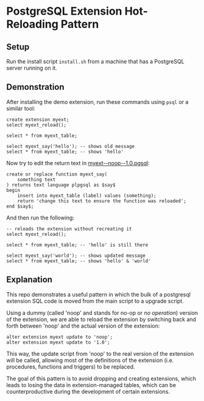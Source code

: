 # PostgreSQL Extension Hot-Reloading Pattern

## Setup

Run the install script `install.sh` from a machine that has a PostgreSQL server running on it.

## Demonstration

After installing the demo extension, run these commands using `psql` or a similar tool:

```PLpgSQL
create extension myext;
select myext_reload();

select * from myext_table;

select myext_say('hello'); -- shows old message
select * from myext_table; -- shows 'hello'
```

Now try to edit the return text in [myext--noop--1.0.pgsql](./myext--noop--1.0.pgsql):

```PLpgSQL
create or replace function myext_say(
    something text
) returns text language plpgsql as $say$
begin 
    insert into myext_table (label) values (something);
    return 'change this text to ensure the function was reloaded';
end $say$;
```

And then run the following:

```PLpgSQL
-- reloads the extension without recreating it
select myext_reload();

select * from myext_table; -- 'hello' is still there

select myext_say('world'); -- shows updated message
select * from myext_table; -- shows 'hello' & 'world'
```

## Explanation

This repo demonstrates a useful pattern in which the bulk of a postgresql extension SQL code is moved from the main script to a upgrade script.

Using a dummy (called 'noop' and stands for no-op or _no operation_) version of the extension, we are able to reload the extension by switching back and forth between 'noop' and the actual version of the extension:

```PLpgSQL
alter extension myext update to 'noop';
alter extension myext update to '1.0';
```

This way, the update script from 'noop' to the real version of the extension will be called, allowing most of the definitions of the extension (i.e. procedures, functions and triggers) to be replaced.

The goal of this pattern is to avoid dropping and creating extensions, which leads to losing the data in extension-managed tables, which can be counterproductive during the development of certain extensions.